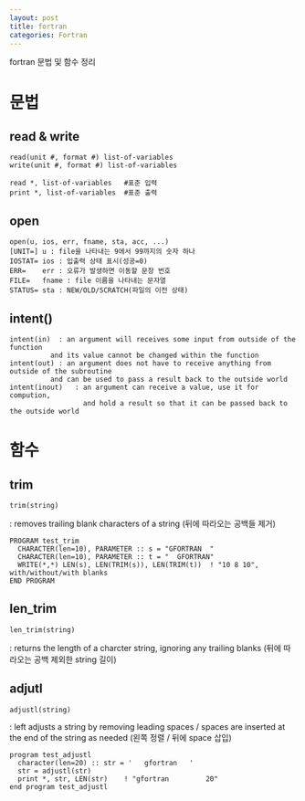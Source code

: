```yaml
---
layout: post
title: fortran
categories: Fortran
---
```


fortran 문법 및 함수 정리


# 문법

## read & write

	read(unit #, format #) list-of-variables
	write(unit #, format #) list-of-variables
	
	read *, list-of-variables	#표준 입력
	print *, list-of-variables	#표준 출력


## open

	open(u, ios, err, fname, sta, acc, ...)
	[UNIT=]	u : file을 나타내는 9에서 99까지의 숫자 하나
	IOSTAT=	ios : 입출력 상태 표시(성공=0)
	ERR=	err : 오류가 발생하면 이동할 문장 번호
	FILE=	fname : file 이름을 나타내는 문자열
	STATUS=	sta : NEW/OLD/SCRATCH(파일의 이전 상태)
	

## intent()
	
	intent(in)	: an argument will receives some input from outside of the function 
			  and its value cannot be changed within the function
	intent(out)	: an argument does not have to receive anything from outside of the subroutine 
			  and can be used to pass a result back to the outside world
	intent(inout)	: an argument can receive a value, use it for compution, 
					  and hold a result so that it can be passed back to the outside world

	
	
# 함수

## trim

	trim(string)


: removes trailing blank characters of a string (뒤에 따라오는 공백들 제거)

```
PROGRAM test_trim
  CHARACTER(len=10), PARAMETER :: s = "GFORTRAN  "
  CHARACTER(len=10), PARAMETER :: t = "  GFORTRAN"
  WRITE(*,*) LEN(s), LEN(TRIM(s)), LEN(TRIM(t))  ! "10 8 10", with/without/with blanks
END PROGRAM
```


## len_trim

	len_trim(string)

: returns the length of a charcter string, ignoring any trailing blanks (뒤에 따라오는 공백 제외한 string 길이)


## adjutl

	adjustl(string)

: left adjusts a string by removing leading spaces / spaces are inserted at the end of the string as needed (왼쪽 정렬 / 뒤에 space 삽입)

```
program test_adjustl
  character(len=20) :: str = '   gfortran   '
  str = adjustl(str)
  print *, str, LEN(str)	! "gfortran         20"
end program test_adjustl
```
